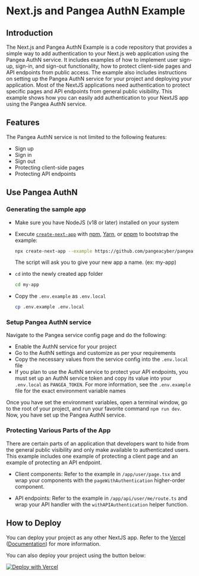 # Next.js and Pangea AuthN Example

## Introduction

The Next.js and Pangea AuthN Example is a code repository that provides a simple way to add authentication to your Next.js web application using the Pangea AuthN service. It includes examples of how to implement user sign-up, sign-in, and sign-out functionality, how to protect client-side pages and API endpoints from public access. The example also includes instructions on setting up the Pangea AuthN service for your project and deploying your application. Most of the NextJS applications need authentication to protect specific pages and API endpoints from general public visibility. This example shows how you can easily add authentication to your NextJS app using the Pangea AuthN service.

## Features

The Pangea AuthN service is not limited to the following features:

- Sign up
- Sign in
- Sign out
- Protecting client-side pages
- Protecting API endpoints

## Use Pangea AuthN

### Generating the sample app

- Make sure you have NodeJS (v18 or later) installed on your system

- Execute [`create-next-app`](https://github.com/vercel/next.js/tree/canary/packages/create-next-app) with [npm](https://docs.npmjs.com/cli/init), [Yarn](https://yarnpkg.com/lang/en/docs/cli/create/), or [pnpm](https://pnpm.io) to bootstrap the example:

  ```bash
  npx create-next-app --example https://github.com/pangeacyber/pangea-integration-nextjs-authn
  ```

  The script will ask you to give your new app a name. (ex: my-app)

- `cd` into the newly created app folder

  ```bash
  cd my-app
  ```

- Copy the `.env.example` as `.env.local`

  ```bash
  cp .env.example .env.local
  ```

### Setup Pangea AuthN service

Navigate to the Pangea service config page and do the following:

- Enable the AuthN service for your project
- Go to the AuthN settings and customize as per your requirements
- Copy the necessary values from the service config into the `.env.local` file
- If you plan to use the AuthN service to protect your API endpoints, you must set up an AuthN service token and copy its value into your `.env.local` as `PANGEA_TOKEN`. For more information, see the `.env.example` file for the exact environment variable names

Once you have set the environment variables, open a terminal window, go to the root of your project, and run your favorite command `npm run dev`. Now, you have set up the Pangea AuthN service.

### Protecting Various Parts of the App

There are certain parts of an application that developers want to hide from the general public visibility and only make available to authenticated users. This example includes one example of protecting a client page and an example of protecting an API endpoint.

- Client components: Refer to the example in `/app/user/page.tsx` and wrap your components with the `pageWithAuthentication` higher-order component.

- API endpoints: Refer to the example in `/app/api/user/me/route.ts` and wrap your API handler with the `withAPIAuthentication` helper function.

## How to Deploy

You can deploy your project as any other NextJS app. Refer to the [Vercel](https://vercel.com/new?utm_source=github&utm_medium=readme&utm_campaign=next-example) ([Documentation](https://nextjs.org/docs/deployment)) for more information.

You can also deploy your project using the button below:

[![Deploy with Vercel](https://vercel.com/button)](https://vercel.com/new/clone?repository-url=https%3A%2F%2Fgithub.com%2Fpangeacyber%2Fpangea-integration-nextjs-authn&env=NEXT_PUBLIC_PANGEA_DOMAIN,NEXT_PUBLIC_AUTHN_CLIENT_TOKEN,NEXT_PUBLIC_AUTHN_HOSTED_LOGIN_URL,PANGEA_TOKEN,PANGEA_DOMAIN&envDescription=Pangea%20AuthN%20Service%20Token%2C%20Pangea%20Domain%2C%20Pangea%20AuthN%20Client%20Token%2C%20Pangea%20Hosted%20Login%20URL&envLink=https%3A%2F%2Fconsole.pangea.cloud%2Fservice%2Fauthn&project-name=my-pangea-authn-project&repository-name=my-pangea-authn-project)

